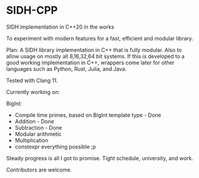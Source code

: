 # SIDH-CPP

SIDH implementation in C++20 in the works

To experiment with modern features for a fast, efficient and modular library.

Plan: A SIDH library implementation in C++ that is fully modular. Also to allow usage on mostly all 8,16,32,64 bit systems. If this is developed to a good working implementation in C++, wrappers come later for other languages such as Python, Rust, Julia, and Java.

Tested with Clang 11.

Currently working on:

BigInt:
* Compile time primes, based on BigInt template type  - Done
* Addition - Done
* Subtraction - Done
* Modular arithmetic
* Multiplication
* constexpr everything possible ;p

Steady progress is all I got to promise. Tight schedule, university, and work. 
 
Contributors are welcome. 

